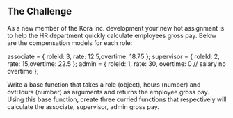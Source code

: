## The Challenge

As a new member of the Kora Inc. development your new hot assignment is to help the HR department quickly calculate employees gross pay. Below are the compensation models for each role:

associate = { roleId: 3, rate: 12.5,overtime: 18.75 };
supervisor = { roleId: 2, rate: 15,overtime: 22.5 };
admin = { roleId: 1, rate: 30,  overtime: 0 // salary no overtime };

Write a base function that takes a role (object), hours (number) and ovtHours (number) as arguments and returns the employee gross pay. Using this base function, create three curried functions that respectively will calculate the associate, supervisor, admin gross pay.
